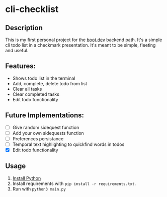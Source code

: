 # cli-checklist
## Description
This is my first personal project for the [boot.dev](https://www.boot.dev) backend path.
It's a simple cli todo list in a checkmark presentation.
It's meant to be simple, fleeting and useful.
## Features:
- Shows todo list in the terminal
- Add, complete, delete todo from list
- Clear all tasks
- Clear completed tasks
- Edit todo functionality

## Future Implementations:
- [ ] Give random sidequest function
- [ ] Add your own sidequests function
- [ ] Preferences persistance
- [ ] Temporal text highlighting to quickfind words in todos
- [x] Edit todo functionality

## Usage
1. [Install Python](https://www.python.org/downloads/)
2. Install requirements with `pip install -r requirements.txt`.
3. Run with `python3 main.py`
